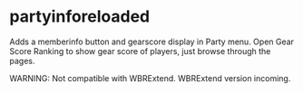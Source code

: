 # partyinforeloaded
Adds a memberinfo button and gearscore display in Party menu. Open Gear Score Ranking to show gear score of players, just browse through the pages.

WARNING: Not compatible with WBRExtend. WBRExtend version incoming.
